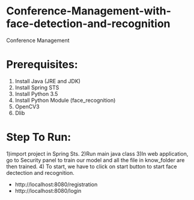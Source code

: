 # Conference-Management-with-face-detection-and-recognition
Conference Management


# Prerequisites:
1) Install Java (JRE and JDK)
2) Install Spring STS
3) Install Python 3.5
4) Install Python Module  (face_recognition)
5) OpenCV3
6) Dlib 

# Step To Run:
1)import project in Spring Sts.
2)Run main java class
3)In web application, go to Security panel to train our model and all the file in know_folder are then trained.
4) To start, we have to click on start button to start face dectection and recognition.


- http://localhost:8080/registration
- http://localhost:8080/login
